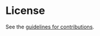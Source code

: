 # License

See the
[guidelines for contributions](https://github.com/bspk/draft-richer-wimse-token-container/blob/main/CONTRIBUTING.md).
